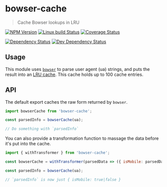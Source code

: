 # bowser-cache
> Cache Bowser lookups in LRU

[![NPM Version][npm-image]][npm-url]
[![Linux build Status][travis-image]][travis-url]
[![Coverage Status][coveralls-image]][coveralls-url]

[![Dependency Status][david-image]][david-url]
[![Dev Dependency Status][david-dev-image]][david-dev-url]

## Usage

This module uses [`bowser`][bowser-url] to parse user agent (ua) strings, and puts the result into an [LRU cache][lru-cache-url]. This
cache holds up to 100 cache entries.

## API

The default export caches the raw form returned by `bowser`.

```js
import bowserCache from 'bowser-cache';

const parsedInfo = bowserCache(ua);

// Do something with `parsedInfo`
```

You can also provide a transformation function to massage the data before it's put into the cache.

```js
import { withTransformer } from 'bowser-cache';

const bowserCache = withTransformer(parsedData => ({ isMobile: parsedData.mobile }));

const parsedInfo = bowserCache(ua);

// `parsedInfo` is now just { isMobile: true|false }
```


[travis-url]: https://travis-ci.org/SimenB/bowser-cache
[travis-image]: https://img.shields.io/travis/SimenB/bowser-cache.svg
[coveralls-url]: https://coveralls.io/github/SimenB/bowser-cache
[coveralls-image]: https://img.shields.io/coveralls/SimenB/bowser-cache.svg
[npm-url]: https://npmjs.org/package/bowser-cache
[npm-image]: https://img.shields.io/npm/v/bowser-cache.svg
[david-url]: https://david-dm.org/SimenB/bowser-cache
[david-image]: https://img.shields.io/david/SimenB/bowser-cache.svg
[david-dev-url]: https://david-dm.org/SimenB/bowser-cache#info=devDependencies
[david-dev-image]: https://img.shields.io/david/dev/SimenB/bowser-cache.svg
[bowser-url]: https://github.com/ded/bowser
[lru-cache-url]: https://github.com/isaacs/node-lru-cache
